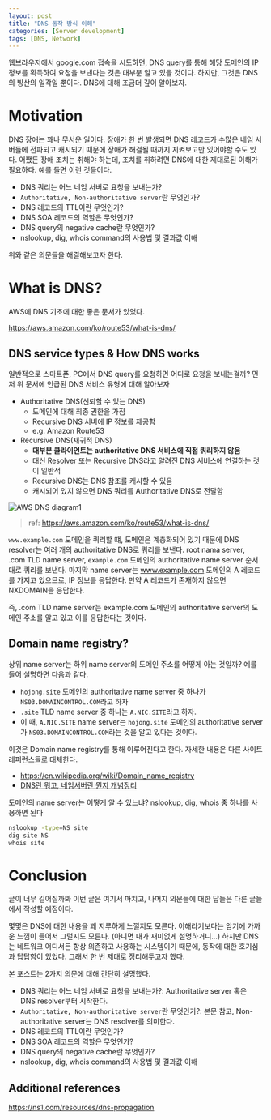 ```yaml
---
layout: post
title: "DNS 동작 방식 이해"
categories: [Server development]
tags: [DNS, Network]
---
```


웹브라우저에서 google.com 접속을 시도하면, DNS query를 통해 해당 도메인의 IP 정보를 획득하여 요청을 보낸다는 것은 대부분 알고 있을 것이다. 하지만, 그것은 DNS의 빙산의 일각일 뿐이다. DNS에 대해 조금더 깊이 알아보자.

# Motivation

DNS 장애는 꽤나 무서운 일이다. 장애가 한 번 발생되면 DNS 레코드가 수많은 네임 서버들에 전파되고 캐시되기 때문에 장애가 해결될 때까지 지켜보고만 있어야할 수도 있다. 어쨌든 장애 조치는 취해야 하는데, 조치를 취하려면 DNS에 대한 제대로된 이해가 필요하다. 예를 들면 이런 것들이다.

- DNS 쿼리는 어느 네임 서버로 요청을 보내는가?
- `Authoritative, Non-authoritative server`란 무엇인가?
- DNS 레코드의 TTL이란 무엇인가?
- DNS SOA 레코드의 역할은 무엇인가?
- DNS query의 negative cache란 무엇인가?
- nslookup, dig, whois command의 사용법 및 결과값 이해

위와 같은 의문들을 해결해보고자 한다.

# What is DNS?

AWS에 DNS 기초에 대한 좋은 문서가 있었다.

<https://aws.amazon.com/ko/route53/what-is-dns/>

## DNS service types & How DNS works

일반적으로 스마트폰, PC에서 DNS query를 요청하면 어디로 요청을 보내는걸까? 먼저 위 문서에 언급된 DNS 서비스 유형에 대해 알아보자

- Authoritative DNS(신뢰할 수 있는 DNS)
  - 도메인에 대해 최종 권한을 가짐
  - Recursive DNS 서버에 IP 정보를 제공함
  - e.g. Amazon Route53
- Recursive DNS(재귀적 DNS)
  - **대부분 클라이언트는 authoritative DNS 서비스에 직접 쿼리하지 않음**
  - 대신 Resolver 또는 Recursive DNS라고 알려진 DNS 서비스에 연결하는 것이 일반적
  - Recursive DNS는 DNS 참조를 캐시할 수 있음
  - 캐시되어 있지 않으면 DNS 쿼리를 Authoritative DNS로 전달함

![AWS DNS diagram1](https://d1.awsstatic.com/Route53/how-route-53-routes-traffic.8d313c7da075c3c7303aaef32e89b5d0b7885e7c.png)
> ref: <https://aws.amazon.com/ko/route53/what-is-dns/>

`www.example.com` 도메인을 쿼리할 떄, 도메인은 계층화되어 있기 때문에 DNS resolver는 여러 개의 authoritative DNS로 쿼리를 보낸다. root nama server, .com TLD name server, `example.com` 도메인의 authoritative name server 순서대로 쿼리를 보낸다. 마지막 name server는 www.example.com 도메인의 A 레코드를 가지고 있으므로, IP 정보를 응답한다. 만약 A 레코드가 존재하지 않으면 NXDOMAIN을 응답한다.

즉, .com TLD name server는 example.com 도메인의 authoritative server의 도메인 주소를 알고 있고 이를 응답한다는 것이다.

## Domain name registry?

상위 name server는 하위 name server의 도메인 주소를 어떻게 아는 것일까? 예를 들어 설명하면 다음과 같다.

- `hojong.site` 도메인의 authoritative name server 중 하나가 `NS03.DOMAINCONTROL.COM`라고 하자
- `.site` TLD name server 중 하나는 `A.NIC.SITE`라고 하자.
- 이 때, `A.NIC.SITE` name server는 `hojong.site` 도메인의 authoritative server가 `NS03.DOMAINCONTROL.COM`라는 것을 알고 있다는 것이다.

이것은 Domain name registry를 통해 이루어진다고 한다. 자세한 내용은 다른 사이트 레퍼런스들로 대체한다.

- <https://en.wikipedia.org/wiki/Domain_name_registry>
- [DNS란 뭐고, 네임서버란 뭔지 개념정리](https://gentlysallim.com/dns%EB%9E%80-%EB%AD%90%EA%B3%A0-%EB%84%A4%EC%9E%84%EC%84%9C%EB%B2%84%EB%9E%80-%EB%AD%94%EC%A7%80-%EA%B0%9C%EB%85%90%EC%A0%95%EB%A6%AC/)

도메인의 name server는 어떻게 알 수 있느냐? nslookup, dig, whois 중 하나를 사용하면 된다

```sh
nslookup -type=NS site
dig site NS
whois site
```

# Conclusion

글이 너무 길어질까봐 이번 글은 여기서 마치고, 나머지 의문들에 대한 답들은 다른 글들에서 작성할 예정이다.

몇몇은 DNS에 대한 내용을 꽤 지루하게 느낄지도 모른다. 이해라기보다는 암기에 가까운 느낌이 들어서 그럴지도 모른다. (아니면 내가 재미없게 설명하거니...) 하지만 DNS는 네트워크 어디서든 항상 의존하고 사용하는 시스템이기 때문에, 동작에 대한 호기심과 답답함이 있었다. 그래서 한 번 제대로 정리해두고자 했다.

본 포스트는 2가지 의문에 대해 간단히 설명했다.

- DNS 쿼리는 어느 네임 서버로 요청을 보내는가?: Authoritative server 혹은 DNS resolver부터 시작한다.
- `Authoritative, Non-authoritative server`란 무엇인가?: 본문 참고, Non-authoritative server는 DNS resolver를 의미한다.
- DNS 레코드의 TTL이란 무엇인가?
- DNS SOA 레코드의 역할은 무엇인가?
- DNS query의 negative cache란 무엇인가?
- nslookup, dig, whois command의 사용법 및 결과값 이해

## Additional references

<https://ns1.com/resources/dns-propagation>
